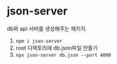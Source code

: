 # json-server

db와 api 서버를 생성해주는 패키지

1. `npm i json-server`
2. root 디렉토리에 db.json파일 만들기
3. `npx json-server db.json --port 4000`
